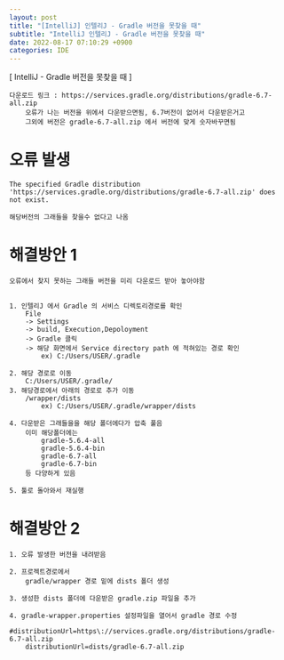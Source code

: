 ```yaml
---
layout: post
title: "[IntelliJ] 인텔리J - Gradle 버전을 못찾을 때"
subtitle: "IntelliJ 인텔리J - Gradle 버전을 못찾을 때"
date: 2022-08-17 07:10:29 +0900
categories: IDE
---
```

[ IntelliJ - Gradle 버전을 못찾을 때 ]

	다운로드 링크 : https://services.gradle.org/distributions/gradle-6.7-all.zip
		오류가 나는 버전을 위에서 다운받으면됨, 6.7버전이 없어서 다운받은거고
		그외에 버전은 gradle-6.7-all.zip 에서 버전에 맞게 숫자바꾸면됨



# 오류 발생
	The specified Gradle distribution 'https://services.gradle.org/distributions/gradle-6.7-all.zip' does not exist.

	해당버전의 그래들을 찾을수 없다고 나옴

#  해결방안 1
	오류에서 찾지 못하는 그래들 버전을 미리 다운로드 받아 놓아야함
	

	1. 인텔리J 에서 Gradle 의 서비스 디렉토리경로를 확인
		File 
		-> Settings 
		-> build, Execution,Depoloyment
		-> Gradle 클릭
		-> 해당 화면에서 Service directory path 에 적혀있는 경로 확인
			ex) C:/Users/USER/.gradle
	
	2. 해당 경로로 이동
		C:/Users/USER/.gradle/
	3. 해당경로에서 아래의 경로로 추가 이동
		/wrapper/dists
			ex) C:/Users/USER/.gradle/wrapper/dists

	4. 다운받은 그래들을을 해당 폴더에다가 압축 풀음
		이미 해당폴더에는
			gradle-5.6.4-all
			gradle-5.6.4-bin
			gradle-6.7-all
			gradle-6.7-bin 
		등 다양하게 있음

	5. 툴로 돌아와서 재실행


# 해결방안 2

	1. 오류 발생한 버전을 내려받음

	2. 프로젝트경로에서 
		gradle/wrapper 경로 밑에 dists 폴더 생성
	
	3. 생성한 dists 폴더에 다운받은 gradle.zip 파일을 추가

	4. gradle-wrapper.properties 설정파일을 열어서 gradle 경로 수정
		#distributionUrl=https\://services.gradle.org/distributions/gradle-6.7-all.zip
		distributionUrl=dists/gradle-6.7-all.zip



	
